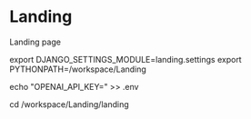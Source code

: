 # Landing
Landing page


export DJANGO_SETTINGS_MODULE=landing.settings
export PYTHONPATH=/workspace/Landing


echo "OPENAI_API_KEY=" >> .env

cd /workspace/Landing/landing